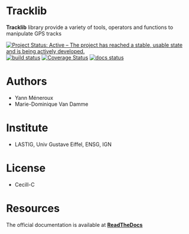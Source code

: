 
# Tracklib
**Tracklib** library provide a variety of tools, operators and functions to manipulate GPS tracks

[![Project Status: Active – The project has reached a stable, usable state and is being actively developed.](https://www.repostatus.org/badges/latest/active.svg)](https://www.repostatus.org/#active)
[![build status](https://travis-ci.org/umrlastig/tracklib.svg?branch=main)](https://travis-ci.org/umrlastig/tracklib)
[![Coverage Status](https://coveralls.io/repos/github/umrlastig/tracklib/badge.svg?branch=main)](https://coveralls.io/github/umrlastig/tracklib?branch=main)
[![docs status](https://readthedocs.org/projects/tracklib/badge/?version=latest)](https://tracklib.readthedocs.io/en/latest/)


# Authors
- Yann Méneroux
- Marie-Dominique Van Damme


# Institute
- LASTIG, Univ Gustave Eiffel, ENSG, IGN


# License
- Cecill-C


# Resources

The official documentation is available at **[ReadTheDocs](https://tracklib.readthedocs.io)**







